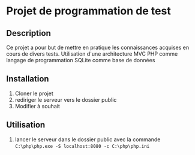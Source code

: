 # Projet de programmation de test
## Description
Ce projet a pour but de mettre en pratique les connaissances acquises en cours de divers tests.
Utilisation d'une architecture MVC
PHP comme langage de programmation
SQLite comme base de données

## Installation
1. Cloner le projet
2. rediriger le serveur vers le dossier public
3. Modifier à souhait

## Utilisation
1. lancer le serveur dans le dossier public avec la commande  `C:\php\php.exe -S localhost:8080 -c C:\php\php.ini`